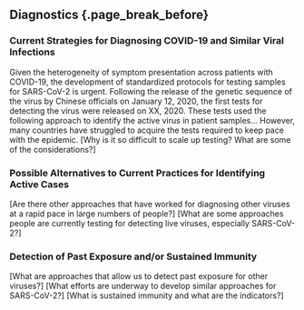 ## Diagnostics  {.page_break_before} 

### Current Strategies for Diagnosing COVID-19 and Similar Viral Infections

Given the heterogeneity of symptom presentation across patients with COVID-19, the development of standardized protocols for testing samples for SARS-CoV-2 is urgent.
Following the release of the genetic sequence of the virus by Chinese officials on January 12, 2020, the first tests for detecting the virus were released on XX, 2020.
These tests used the following approach to identify the active virus in patient samples...
However, many countries have struggled to acquire the tests required to keep pace with the epidemic.
[Why is it so difficult to scale up testing? What are some of the considerations?]

### Possible Alternatives to Current Practices for Identifying Active Cases

[Are there other approaches that have worked for diagnosing other viruses at a rapid pace in large numbers of people?] 
[What are some approaches people are currently testing for detecting live viruses, especially SARS-CoV-2?]

### Detection of Past Exposure and/or Sustained Immunity
[What are approaches that allow us to detect past exposure for other viruses?] 
[What efforts are underway to develop similar approaches for SARS-CoV-2?]
[What is sustained immunity and what are the indicators?]

